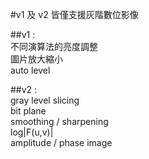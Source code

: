 #v1 及 v2 皆僅支援灰階數位影像  

##v1 :  
不同演算法的亮度調整  
圖片放大縮小  
auto level  
  
##v2 :  
gray level slicing  
bit plane  
smoothing / sharpening  
log|F(u,v)|  
amplitude / phase image
